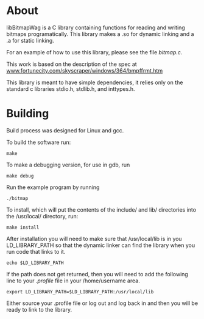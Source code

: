 # About
libBitmapWag is a C library containing functions for reading and writing bitmaps 
programatically. This library makes a .so for dynamic linking and a .a for 
static linking. 

For an example of how to use this library, please see the file _bitmap.c_. 

This work is based on the description of the spec at 
www.fortunecity.com/skyscraper/windows/364/bmpffrmt.htm 

This library is meant to have simple dependencies, it relies only on the 
standard c libraries stdio.h, stdlib.h, and inttypes.h. 

# Building
Build process was designed for Linux and gcc. 

To build the software run:
```
make
```

To make a debugging version, for use in gdb, run 
```
make debug
```

Run the example program by running 
```
./bitmap
```

To install, which will put the contents of the include/ and lib/ 
directories into the /usr/local/ directory, run:
```
make install
```

After installation you will need to make sure that /usr/local/lib is in you
LD\_LIBRARY\_PATH so that the dynamic linker can find the library when you 
run code that links to it. 
```
echo $LD_LIBRARY_PATH
```

If the path does not get returned, then you will need to add the following 
line to your _.profile_ file in your /home/username area. 
```
export LD_LIBRARY_PATH=$LD_LIBRARY_PATH:/usr/local/lib
````

Either source your .profile file or log out and log back in and then you will 
be ready to link to the library. 

